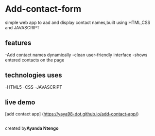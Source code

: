 # Add-contact-form
simple web app to aad and display contact names,built using HTML,CSS and JAVASCRIPT

## **features**
-Add contact names dynamically
-clean user-friendly interface
-shows entered contacts on the page

## **technologies uses**
-HTML5
-CSS
-JAVASCRIPT

## **live demo**
[add contact app] (https://yaya98-dot.github.io/add-contact-app/)

##
created by**Ayanda Ntengo**
